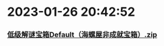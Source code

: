 # 2023-01-26 20:42:52

### [低级解谜宝箱Default（海螺屋非成就宝箱）.zip](https://raw.githubusercontent.com/Sam5440/Genshin_Impact_Teleport_Files/main/ManualCollectPoint/Chest/Generate%20Chest/%E9%9D%9E%E6%88%90%E5%B0%B1/%E4%BD%8E%E7%BA%A7%E8%A7%A3%E8%B0%9C%E5%AE%9D%E7%AE%B1Default%EF%BC%88%E6%B5%B7%E8%9E%BA%E5%B1%8B%E9%9D%9E%E6%88%90%E5%B0%B1%E5%AE%9D%E7%AE%B1%EF%BC%89.zip)

